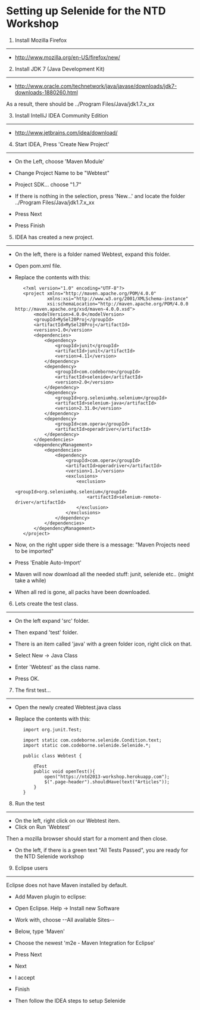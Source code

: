 Setting up Selenide for the NTD Workshop
========================================

1. Install Mozilla Firefox
--------------------------
* http://www.mozilla.org/en-US/firefox/new/

2. Install JDK 7 (Java Development Kit)
--------------------------
* http://www.oracle.com/technetwork/java/javase/downloads/jdk7-downloads-1880260.html

As a result, there should be ../Program Files/Java/jdk1.7.x_xx

3. Install IntelliJ IDEA Community Edition
--------------------------
* http://www.jetbrains.com/idea/download/

4. Start IDEA, Press 'Create New Project'
--------------------------

* On the Left, choose 'Maven Module'
* Change Project Name to be "Webtest"
* Project SDK... choose "1.7"
* If there is nothing in the selection, press 'New...' and locate the folder ../Program Files/Java/jdk1.7.x_xx

* Press Next
* Press Finish

5. IDEA has created a new project.
--------------------------

* On the left, there is a folder named Webtest, expand this folder.
* Open pom.xml file.

* Replace the contents with this:

         <?xml version="1.0" encoding="UTF-8"?>
         <project xmlns="http://maven.apache.org/POM/4.0.0"
                  xmlns:xsi="http://www.w3.org/2001/XMLSchema-instance"
                  xsi:schemaLocation="http://maven.apache.org/POM/4.0.0 http://maven.apache.org/xsd/maven-4.0.0.xsd">
             <modelVersion>4.0.0</modelVersion>
             <groupId>MySel20Proj</groupId>
             <artifactId>MySel20Proj</artifactId>
             <version>1.0</version>
             <dependencies>
                 <dependency>
                     <groupId>junit</groupId>
                     <artifactId>junit</artifactId>
                     <version>4.11</version>
                 </dependency>
                 <dependency>
                     <groupId>com.codeborne</groupId>
                     <artifactId>selenide</artifactId>
                     <version>2.0</version>
                 </dependency>
                 <dependency>
                     <groupId>org.seleniumhq.selenium</groupId>
                     <artifactId>selenium-java</artifactId>
                     <version>2.31.0</version>
                 </dependency>
                 <dependency>
                     <groupId>com.opera</groupId>
                     <artifactId>operadriver</artifactId>
                 </dependency>
             </dependencies>
             <dependencyManagement>
                 <dependencies>
                     <dependency>
                         <groupId>com.opera</groupId>
                         <artifactId>operadriver</artifactId>
                         <version>1.1</version>
                         <exclusions>
                             <exclusion>
                                 <groupId>org.seleniumhq.selenium</groupId>
                                 <artifactId>selenium-remote-driver</artifactId>
                             </exclusion>
                         </exclusions>
                     </dependency>
                 </dependencies>
             </dependencyManagement>
         </project>


* Now, on the right upper side there is a message: "Maven Projects need to be imported"
* Press 'Enable Auto-Import'

* Maven will now download all the needed stuff: junit, selenide etc.. (might take a while)
* When all red is gone, all packs have been downloaded.

6. Lets create the test class.
--------------------------

* On the left expand 'src' folder.
* Then expand 'test' folder.

* There is an item called 'java' with a green folder icon, right click on that.
* Select New -> Java Class
* Enter 'Webtest' as the class name.
* Press OK.

7. The first test...
--------------------------

* Open the newly created Webtest.java class
* Replace the contents with this:

         import org.junit.Test;
         
         import static com.codeborne.selenide.Condition.text;
         import static com.codeborne.selenide.Selenide.*;

         public class Webtest {
         
             @Test
             public void openTest(){
                 open("https://ntd2013-workshop.herokuapp.com");
                 $(".page-header").shouldHave(text("Articles"));
             }
         }
         
8. Run the test
--------------------------

* On the left, right click on our Webtest item.
* Click on Run 'Webtest'

Then a mozilla browser should start for a moment and then close.
* On the left, if there is a green text "All Tests Passed", you are ready for the NTD Selenide workshop

9. Eclipse users
--------------------------
Eclipse does not have Maven installed by default.

* Add Maven plugin to eclipse:
* Open Eclipse. Help -> Install new Software
* Work with, choose --All available Sites--
* Below, type 'Maven'
* Choose the newest 'm2e - Maven Integration for Eclipse'
* Press Next
* Next
* I accept
* Finish

* Then follow the IDEA steps to setup Selenide
